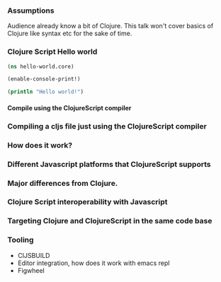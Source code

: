 
### Assumptions

Audience already know a bit of Clojure. This talk won't cover basics of Clojure like syntax etc for the sake of time.

### Clojure Script Hello world

```Clojure
(ns hello-world.core)

(enable-console-print!)

(println "Hello world!")
```

#### Compile using the ClojureScript compiler




### Compiling a cljs file just using the ClojureScript compiler
### How does it work?
### Different Javascript platforms that ClojureScript supports
### Major differences from Clojure.
### Clojure Script interoperability with Javascript
### Targeting Clojure and ClojureScript in the same code base
### Tooling 
   * ClJSBUILD
   * Editor integration, how does it work with emacs repl
   * Figwheel
